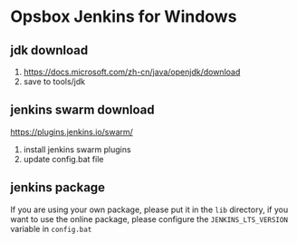 # Opsbox Jenkins for Windows

## jdk download

1. https://docs.microsoft.com/zh-cn/java/openjdk/download
2. save to tools/jdk

## jenkins swarm download

https://plugins.jenkins.io/swarm/

1. install jenkins swarm plugins
2. update config.bat file

## jenkins package 

If you are using your own package, please put it in the `lib` directory, if you want to use the online package, please configure the `JENKINS_LTS_VERSION` variable in `config.bat`